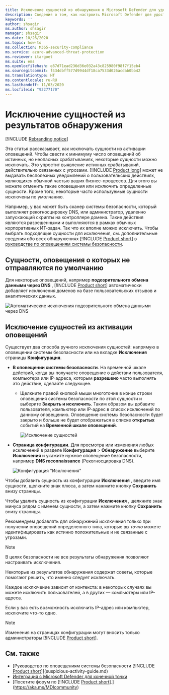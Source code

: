 ```yaml
---
title: Исключение сущностей из обнаружения в Microsoft Defender для удостоверений
description: Сведения о том, как настроить Microsoft Defender для удостоверений не отмечать определенные действия сущностей как подозрительные.
keywords: ''
author: shsagir
ms.author: shsagir
manager: shsagir
ms.date: 10/26/2020
ms.topic: how-to
ms.collection: M365-security-compliance
ms.service: azure-advanced-threat-protection
ms.reviewer: itargoet
ms.suite: ems
ms.openlocfilehash: e87d71ead236d36e032a43c825980f98f7f15eb4
ms.sourcegitcommit: f434dbff577d9944df18ca7533d026acdab0bb42
ms.translationtype: HT
ms.contentlocale: ru-RU
ms.lasthandoff: 11/03/2020
ms.locfileid: "93277170"
---
```

# <a name="excluding-entities-from-detections"></a>Исключение сущностей из результатов обнаружения

[!INCLUDE [Rebranding notice](includes/rebranding.md)]

Эта статья рассказывает, как исключать сущности из активации оповещений. Чтобы свести к минимуму число оповещений об истинных, но неопасных срабатываниях, некоторые сущности можно исключать. Это упростит выявление истинных срабатываний, действительно связанных с угрозами. [!INCLUDE [Product long](includes/product-long.md)] может не выдавать бесполезных уведомлений о пользовательских действиях, являющихся обычной частью ваших бизнес-процессов. Для этого вы можете отменить такие оповещения или исключить определенные сущности. Кроме того, некоторые часто используемые сущности исключены по умолчанию.

Например, у вас может быть сканер системы безопасности, который выполняет рекогносцировку DNS, или администратор, удаленно запускающий скрипты на контроллере домена. Такие действия являются разрешенными и выполняются в рамках обычных корпоративных ИТ-задач. Так что их вполне можно исключить. Чтобы выбрать подходящие сущности для исключения, см. дополнительные сведения обо всех обнаружениях [!INCLUDE [Product short](includes/product-short.md)] в [руководстве по оповещениям системы безопасности](suspicious-activity-guide.md).

## <a name="entities-excluded-by-default-from-raising-alerts"></a>Сущности, оповещения о которых не отправляются по умолчанию

 Для некоторых оповещений, например **подозрительного обмена данными через DNS** , [!INCLUDE [Product short](includes/product-short.md)] автоматически добавляет исключения доменов на базе пользовательских отзывов и аналитических данных.

![Автоматические исключения подозрительного обмена данными через DNS](media/dns-auto-exclusions.png)

## <a name="exclude-entities-from-raising-alerts"></a>Исключение сущностей из активации оповещений

Существует два способа ручного исключения сущностей: напрямую в оповещении системы безопасности или на вкладке **Исключения** страницы **Конфигурация**.

- **В оповещении системы безопасности**. На временной шкале действий, когда вы получаете оповещение о действии пользователя, компьютера или IP-адреса, которым **разрешено** часто выполнять это действие, сделайте следующее.
  - Щелкните правой кнопкой мыши многоточие в конце строки оповещения системы безопасности по этой сущности и выберите **Закрыть и исключить**. Таким образом вы добавите пользователя, компьютер или IP-адрес в список исключений по данному оповещению. Оповещение системы безопасности будет закрыто и больше не будет отображаться в списке **открытых** событий на **Временной шкале оповещений**.

    ![Исключение сущностей](media/exclude-in-sa.png)

- **Страница конфигурации**.  Для просмотра или изменения любых исключений в разделе **Конфигурация** > **Обнаружение** выберите **Исключения** и укажите нужное оповещение безопасности, например **DNS reconnaissance** (Рекогносцировка DNS).

    ![Конфигурация "Исключения"](media/exclusions.png)

Чтобы добавить сущность из конфигурации **Исключения** , введите имя сущности, щелкните знак плюса, а затем нажмите кнопку **Сохранить** внизу страницы.

Чтобы удалить сущность из конфигурации **Исключения** , щелкните знак минуса рядом с именем сущности, а затем нажмите кнопку **Сохранить** внизу страницы.

Рекомендуем добавлять для обнаружений исключения только при получении оповещений определенного типа, которые вы *точно* можете идентифицировать как истинно положительные и не связанные с угрозами.

> [!NOTE]
> В целях безопасности не все результаты обнаружения позволяют настраивать исключения.

Некоторые из результатов обнаружения содержат советы, которые помогают решить, что именно следует исключать.

Каждое исключение зависит от контекста: в некоторых случаях вы можете исключить пользователей, а в других — компьютеры или IP-адреса.

Если у вас есть возможность исключить IP-адрес или компьютер, исключите что-то одно.

> [!NOTE]
> Изменения на страницах конфигурации могут вносить только администраторы [!INCLUDE [Product short](includes/product-short.md)].

## <a name="see-also"></a>См. также

- [Руководство по оповещениям системы безопасности [!INCLUDE [Product short](includes/product-short.md)]](suspicious-activity-guide.md)
- [Интеграция с Microsoft Defender для конечной точки](integrate-mde.md)
- [Посетите форум по [!INCLUDE [Product short](includes/product-short.md)].](https://aka.ms/MDIcommunity)
